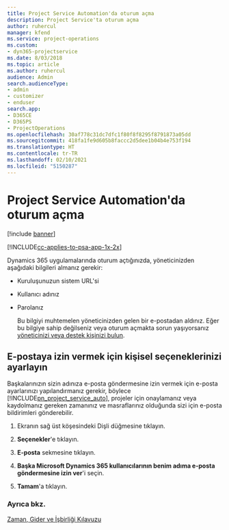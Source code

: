 ```yaml
---
title: Project Service Automation'da oturum açma
description: Project Service'ta oturum açma
author: ruhercul
manager: kfend
ms.service: project-operations
ms.custom:
- dyn365-projectservice
ms.date: 8/03/2018
ms.topic: article
ms.author: ruhercul
audience: Admin
search.audienceType:
- admin
- customizer
- enduser
search.app:
- D365CE
- D365PS
- ProjectOperations
ms.openlocfilehash: 30af778c31dc7dfc1f80f8f8295f8791873a05dd
ms.sourcegitcommit: 418fa1fe9d605b8faccc2d5dee1b04b4e753f194
ms.translationtype: HT
ms.contentlocale: tr-TR
ms.lasthandoff: 02/10/2021
ms.locfileid: "5150287"
---
```

# <a name="sign-in-to-project-service-automation"></a>Project Service Automation'da oturum açma

[!include [banner](../includes/psa-now-project-operations.md)]

[!INCLUDE[cc-applies-to-psa-app-1x-2x](../includes/cc-applies-to-psa-app-1x-2x.md)]

Dynamics 365 uygulamalarında oturum açtığınızda, yöneticinizden aşağıdaki bilgileri almanız gerekir:  
  
- Kuruluşunuzun sistem URL'si  
  
- Kullanıcı adınız  
  
- Parolanız  
  
  Bu bilgiyi muhtemelen yöneticinizden gelen bir e-postadan aldınız. Eğer bu bilgiye sahip değilseniz veya oturum açmakta sorun yaşıyorsanız [yöneticinizi veya destek kişinizi bulun](https://docs.microsoft.com/dynamics365/customerengagement/on-premises/basics/find-administrator-support).  
  
## <a name="set-your-personal-options-to-allow-email"></a>E-postaya izin vermek için kişisel seçeneklerinizi ayarlayın  
 Başkalarınızın sizin adınıza e-posta göndermesine izin vermek için e-posta ayarlarınızı yapılandırmanız gerekir, böylece [!INCLUDE[pn_project_service_auto](../includes/pn-project-service-auto.md)], projeler için onaylamanız veya kaydolmanız gereken zamanınız ve masraflarınız olduğunda sizi için e-posta bildirimleri gönderebilir.  
  
1.  Ekranın sağ üst köşesindeki Dişli düğmesine tıklayın.  
  
2.  **Seçenekler**'e tıklayın.  
  
3.  **E-posta** sekmesine tıklayın.  
  
4.  **Başka Microsoft Dynamics 365 kullanıcılarının benim adıma e-posta göndermesine izin ver**'i seçin.  
  
5.  **Tamam**'a tıklayın.  
  
### <a name="see-also"></a>Ayrıca bkz.  
 [Zaman, Gider ve İşbirliği Kılavuzu](../psa/time-expense-collaboration-guide.md)
